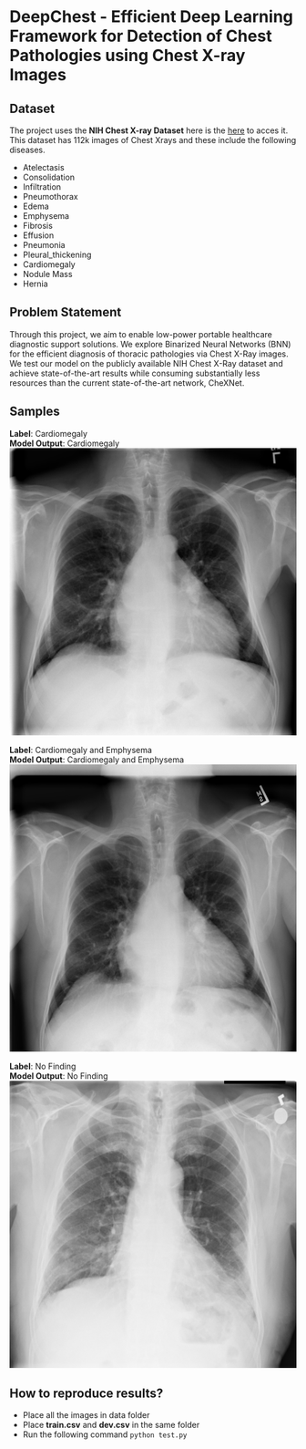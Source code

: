 # DeepChest - Efficient Deep Learning Framework for Detection of Chest Pathologies using Chest X-ray Images

## Dataset

The project uses the **NIH Chest X-ray Dataset** here is the [here](https://www.kaggle.com/nih-chest-xrays/data) to acces it. This dataset has 112k images of Chest Xrays and these include the following diseases.

- Atelectasis
- Consolidation
- Infiltration
- Pneumothorax
- Edema
- Emphysema
- Fibrosis
- Effusion
- Pneumonia
- Pleural_thickening
- Cardiomegaly
- Nodule Mass
- Hernia

## Problem Statement
Through this project, we aim to enable low-power portable healthcare diagnostic support solutions. We explore Binarized Neural Networks (BNN) for the efficient diagnosis of thoracic pathologies via Chest X-Ray images. We test our model on the publicly available NIH Chest X-Ray dataset and achieve state-of-the-art results while consuming substantially less resources than the current state-of-the-art network, CheXNet.

## Samples
**Label**: Cardiomegaly    
**Model Output**: Cardiomegaly \
![alt text](https://github.com/vishal17209/ACV_Project_ChestXRayBNN/blob/main/sample1.png)

**Label**: Cardiomegaly and Emphysema    
**Model Output**: Cardiomegaly and Emphysema \
![alt text](https://github.com/vishal17209/ACV_Project_ChestXRayBNN/blob/main/sample2.png)

**Label**: No Finding     
**Model Output**: No Finding \
![alt text](https://github.com/vishal17209/ACV_Project_ChestXRayBNN/blob/main/sample3.png)

## How to reproduce results?

- Place all the images in data folder
- Place **train.csv** and **dev.csv** in the same folder
- Run the following command `python test.py`
